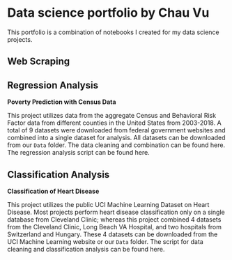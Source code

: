 # Data science portfolio by Chau Vu
This portfolio is a combination of notebooks I created for my data science projects.

## Web Scraping

## Regression Analysis

**Poverty Prediction with Census Data**

This project utilizes data from the aggregate Census and Behavioral Risk Factor data from different counties in the United States from 2003-2018. A total of 9 datasets were downloaded from federal government websites and combined into a single dataset for analysis. All datasets can be downloaded from our `Data` folder. The data cleaning and combination can be found here. The regression analysis script can be found here.

## Classification Analysis

**Classification of Heart Disease**

This project utilizes the public UCI Machine Learning Dataset on Heart Disease. Most projects perform heart disease classification only on a single database from Cleveland Clinic; whereas this project combined 4 datasets from the Cleveland Clinic, Long Beach VA Hospital, and two hospitals from Switzerland and Hungary. These 4 datasets can be downloaded from the UCI Machine Learning website or our `Data` folder. The script for data cleaning and classification analysis can be found here.

